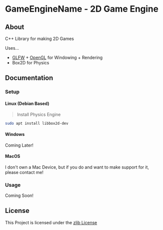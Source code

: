 # GameEngineName - 2D Game Engine

## About
C++ Library for making 2D Games

Uses...
- [GLFW](www.glfw.org) + [OpenGL](www.opengl.org) for Windowing + Rendering
- Box2D for Physics

## Documentation

### Setup

#### Linux (Debian Based)

> Install Physics Engine
```bash
sudo apt install libbox2d-dev
```

#### Windows

Coming Later!

#### MacOS

I don't own a Mac Device, but if you do and want to make support for it, please contact me!

### Usage

Coming Soon!

## License

This Project is licensed under the [zlib License](https://opensource.org/license/zlib-license-php/)
